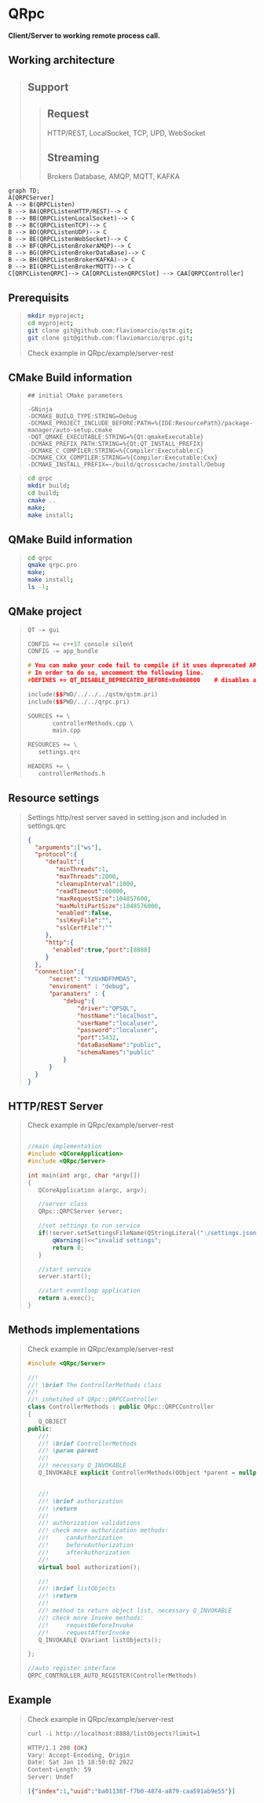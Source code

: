 # QRpc

**Client/Server to working remote process call.**


## Working architecture

>## Support
>>## Request
>> HTTP/REST, LocalSocket, TCP, UPD, WebSocket 
>>## Streaming
>> Brokers Database, AMQP, MQTT, KAFKA

```mermaid
graph TD;
A[QRPCServer] 
A --> B(QRPCListen)
B --> BA(QRPCListenHTTP/REST)--> C
B --> BB(QRPCListenLocalSocket)--> C
B --> BC(QRPCListenTCP)--> C
B --> BD(QRPCListenUDP)--> C
B --> BE(QRPCListenWebSocket)--> C
B --> BF(QRPCListenBrokerAMQP)--> C
B --> BG(QRPCListenBrokerDataBase)--> C
B --> BH(QRPCListenBrokerKAFKA)--> C
B --> BI(QRPCListenBrokerMQTT)--> C
C[QRPCListenQRPC]--> CA[QRPCListenQRPCSlot] --> CAA[QRPCController]
```

## Prerequisits
>```bash
> mkdir myproject;
> cd myproject;
> git clone git@github.com:flaviomarcio/qstm.git;
> git clone git@github.com:flaviomarcio/qrpc.git;
>```
>Check example in QRpc/example/server-rest


## CMake Build information

>```
>## initial CMake parameters 
>
>-GNinja
>-DCMAKE_BUILD_TYPE:STRING=Debug
>-DCMAKE_PROJECT_INCLUDE_BEFORE:PATH=%{IDE:ResourcePath}/package-manager/auto-setup.cmake
>-DQT_QMAKE_EXECUTABLE:STRING=%{Qt:qmakeExecutable}
>-DCMAKE_PREFIX_PATH:STRING=%{Qt:QT_INSTALL_PREFIX}
>-DCMAKE_C_COMPILER:STRING=%{Compiler:Executable:C}
>-DCMAKE_CXX_COMPILER:STRING=%{Compiler:Executable:Cxx}
>-DCMAKE_INSTALL_PREFIX=~/build/qcrosscache/install/Debug
>```

>```bash
> cd qrpc
> mkdir build;
> cd build;
> cmake ..
> make;
> make install;
>```

## QMake Build information

>```bash
> cd qrpc
> qmake qrpc.pro
> make;
> make install;
> ls -l;
>```

## QMake project

>```c++
>QT -= gui
>
>CONFIG += c++17 console silent
>CONFIG -= app_bundle
>
># You can make your code fail to compile if it uses deprecated APIs.
># In order to do so, uncomment the following line.
>#DEFINES += QT_DISABLE_DEPRECATED_BEFORE=0x060000    # disables all the APIs deprecated before Qt 6.0.0
>
>include($$PWD/../../../qstm/qstm.pri)
>include($$PWD/../../qrpc.pri)
>
>SOURCES += \
>        controllerMethods.cpp \
>        main.cpp
>
>RESOURCES += \
>    settings.qrc
>
>HEADERS += \
>    controllerMethods.h
>```

## Resource settings

>Settings http/rest server saved in setting.json and included in settings.qrc
>```json
>{
>   "arguments":["ws"],
>   "protocol":{
>      "default":{
>         "minThreads":1,
>         "maxThreads":2000,
>         "cleanupInterval":1000,
>         "readTimeout":60000,
>         "maxRequestSize":104857600,
>         "maxMultiPartSize":1048576000,
>         "enabled":false,
>         "sslKeyFile":"",
>         "sslCertFile":""
>      },
>      "http":{
>        "enabled":true,"port":[8888]
>      }
>   },
>   "connection":{
>       "secret": "YzUxNDFhMDA5",
>       "enviroment" : "debug",
>       "paramaters" : {
>           "debug":{
>               "driver":"QPSQL",
>               "hostName":"localhost",
>               "userName":"localuser",
>               "password":"localuser",
>               "port":5432,
>               "dataBaseName":"public",
>               "schemaNames":"public"
>           }
>       }
>   }
>}
>```

## HTTP/REST Server

>Check example in QRpc/example/server-rest
>```c++
> 
>//main implementation
>#include <QCoreApplication>
>#include <QRpc/Server>
>
>int main(int argc, char *argv[])
>{
>    QCoreApplication a(argc, argv);
>
>    //server class
>    QRpc::QRPCServer server;
>
>    //set settings to run service
>    if(!server.setSettingsFileName(QStringLiteral(":/settings.json"))){
>        qWarning()<<"invalid settings";
>        return 0;
>    }
>
>    //start service
>    server.start();
>
>    //start eventloop application
>    return a.exec();
>}
>```

## Methods implementations

>Check example in QRpc/example/server-rest
>
>```c++
>#include <QRpc/Server>
>
>//!
>//! \brief The ControllerMethods class
>//!
>//! inhetihed of QRpc::QRPCController
>class ControllerMethods : public QRpc::QRPCController
>{
>    Q_OBJECT
>public:
>    //!
>    //! \brief ControllerMethods
>    //! \param parent
>    //!
>    //! necessary Q_INVOKABLE
>    Q_INVOKABLE explicit ControllerMethods(QObject *parent = nullptr);
>
>
>    //!
>    //! \brief authorization
>    //! \return
>    //!
>    //! authorization validations
>    //! check more authorization methods:
>    //!     canAuthorization
>    //!     beforeAuthorization
>    //!     afterAuthorization
>    //!
>    virtual bool authorization();
>
>    //!
>    //! \brief listObjects
>    //! \return
>    //!
>    //! method to return object list, necessary Q_INVOKABLE
>    //! check more Invoke methods:
>    //!     requestBeforeInvoke
>    //!     requestAfterInvoke
>    Q_INVOKABLE QVariant listObjects();
>
>};
>
>//auto register interface
>QRPC_CONTROLLER_AUTO_REGISTER(ControllerMethods)   
>```


## Example

>Check example in QRpc/example/server-rest
>```bash
> curl -i http://localhost:8888/listObjects?limit=1
> ```
>```bash
>HTTP/1.1 200 (OK)
>Vary: Accept-Encoding, Origin
>Date: Sat Jan 15 18:50:02 2022
>Content-Length: 59
>Server: Undef
>```
>
>```json
>[{"index":1,"uuid":"ba01138f-f7b0-4874-a879-caa591ab9e55"}]
>```
